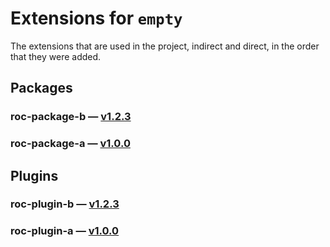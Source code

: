 # Extensions for `empty`

The extensions that are used in the project, indirect and direct, in the order that they were added.

## Packages
### roc-package-b — [v1.2.3](https://www.npmjs.com/package/roc-package-b)

### roc-package-a — [v1.0.0](https://www.npmjs.com/package/roc-package-a)

## Plugins
### roc-plugin-b — [v1.2.3](https://www.npmjs.com/package/roc-plugin-b)

### roc-plugin-a — [v1.0.0](https://www.npmjs.com/package/roc-plugin-a)
